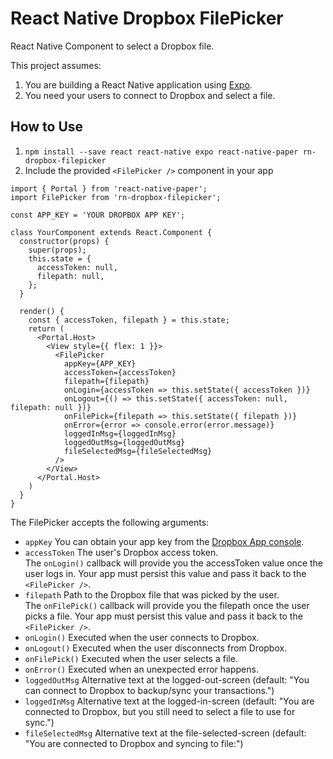 # React Native Dropbox FilePicker

React Native Component to select a Dropbox file.

This project assumes:

1. You are building a React Native application using [Expo](https://docs.expo.io/versions/latest/).
2. You need your users to connect to Dropbox and select a file.

## How to Use

1. `npm install --save react react-native expo react-native-paper rn-dropbox-filepicker`
2. Include the provided `<FilePicker />` component in your app

```
import { Portal } from 'react-native-paper';
import FilePicker from 'rn-dropbox-filepicker';

const APP_KEY = 'YOUR DROPBOX APP KEY';

class YourComponent extends React.Component {
  constructor(props) {
    super(props);
    this.state = {
      accessToken: null,
      filepath: null,
    };
  }

  render() {
    const { accessToken, filepath } = this.state;
    return (
      <Portal.Host>
        <View style={{ flex: 1 }}>
          <FilePicker
            appKey={APP_KEY}
            accessToken={accessToken}
            filepath={filepath}
            onLogin={accessToken => this.setState({ accessToken })}
            onLogout={() => this.setState({ accessToken: null, filepath: null })}
            onFilePick={filepath => this.setState({ filepath })}
            onError={error => console.error(error.message)}
            loggedInMsg={loggedInMsg}
            loggedOutMsg={loggedOutMsg}
            fileSelectedMsg={fileSelectedMsg}
          />
        </View>
      </Portal.Host>
    )
  }
}
```

The FilePicker accepts the following arguments:

- `appKey`
  You can obtain your app key from the [Dropbox App console](https://www.dropbox.com/developers/apps).
- `accessToken`
  The user's Dropbox access token.  
   The `onLogin()` callback will provide you the accessToken value once the user logs in. Your app must persist this value and pass it back to the `<FilePicker />`.
- `filepath`
  Path to the Dropbox file that was picked by the user.  
   The `onFilePick()` callback will provide you the filepath once the user picks a file. Your app must persist this value and pass it back to the `<FilePicker />`.
- `onLogin()`
  Executed when the user connects to Dropbox.
- `onLogout()`
  Executed when the user disconnects from Dropbox.
- `onFilePick()`
  Executed when the user selects a file.
- `onError()`
  Executed when an unexpected error happens.
- `loggedOutMsg`
  Alternative text at the logged-out-screen
  (default: "You can connect to Dropbox to backup/sync your transactions.")
- `loggedInMsg`
  Alternative text at the logged-in-screen
  (default: "You are connected to Dropbox, but you still need to select a file to use for sync.")
- `fileSelectedMsg`
  Alternative text at the file-selected-screen
  (default: "You are connected to Dropbox and syncing to file:")
